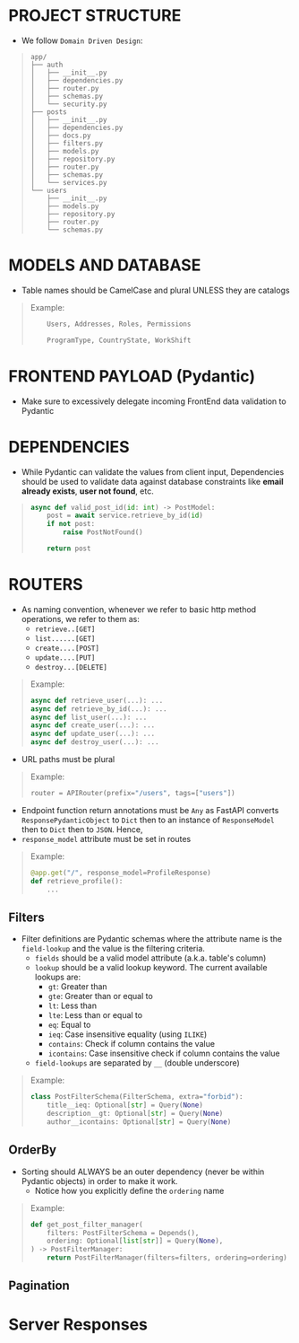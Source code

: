 # PROJECT STRUCTURE
* We follow `Domain Driven Design`:

> ```
> app/
> ├── auth
> │   ├── __init__.py
> │   ├── dependencies.py
> │   ├── router.py
> │   ├── schemas.py
> │   └── security.py
> ├── posts
> │   ├── __init__.py
> │   ├── dependencies.py
> │   ├── docs.py
> │   ├── filters.py
> │   ├── models.py
> │   ├── repository.py
> │   ├── router.py
> │   ├── schemas.py
> │   └── services.py
> └── users
>     ├── __init__.py
>     ├── models.py
>     ├── repository.py
>     ├── router.py
>     └── schemas.py
> ```



# MODELS AND DATABASE
* Table names should be CamelCase and plural UNLESS they are catalogs

> Example:
>
> ```python
>     Users, Addresses, Roles, Permissions
>
>     ProgramType, CountryState, WorkShift
> ```


# FRONTEND PAYLOAD (Pydantic)
* Make sure to excessively delegate incoming FrontEnd data validation to Pydantic




# DEPENDENCIES
* While Pydantic can validate the values from client input, Dependencies should be used to validate data against database constraints like **email already exists**, **user not found**, etc.
>
> ```python
> async def valid_post_id(id: int) -> PostModel:
>     post = await service.retrieve_by_id(id)
>     if not post:
>         raise PostNotFound()
>
>     return post
> ```



# ROUTERS

* As naming convention, whenever we refer to basic http method operations, we refer to them as:
  * `retrieve..[GET]`
  * `list......[GET]`
  * `create....[POST]`
  * `update....[PUT]`
  * `destroy...[DELETE]`


> Example:
>
> ```python
> async def retrieve_user(...): ...
> async def retrieve_by_id(...): ...
> async def list_user(...): ...
> async def create_user(...): ...
> async def update_user(...): ...
> async def destroy_user(...): ...
> ```

* URL paths must be plural
> Example:
>
> ```python
> router = APIRouter(prefix="/users", tags=["users"])
> ```


* Endpoint function return annotations must be `Any` as FastAPI converts `ResponsePydanticObject` to `Dict` then to an instance of `ResponseModel` then to `Dict` then to `JSON`. Hence,
* `response_model` attribute must be set in routes

> Example:
>
> ```python
> @app.get("/", response_model=ProfileResponse)
> def retrieve_profile():
>     ...
> ```

## Filters
* Filter definitions are Pydantic schemas where the attribute name is the `field-lookup` and the value is the filtering criteria.
  * `fields` should be a valid model attribute (a.k.a. table's column)
  * `lookup` should be a valid lookup keyword. The current available lookups are:
    - `gt`: Greater than
    - `gte`: Greater than or equal to
    - `lt`: Less than
    - `lte`: Less than or equal to
    - `eq`: Equal to
    - `ieq`: Case insensitive equality (using `ILIKE`)
    - `contains`: Check if column contains the value
    - `icontains`: Case insensitive check if column contains the value
  * `field-lookups` are separated by `__` (double underscore)
> Example:
>
> ```python
> class PostFilterSchema(FilterSchema, extra="forbid"):
>     title__ieq: Optional[str] = Query(None)
>     description__gt: Optional[str] = Query(None)
>     author__icontains: Optional[str] = Query(None)
> ```



## OrderBy
* Sorting should ALWAYS be an outer dependency (never be within Pydantic objects) in order to make it work.
  * Notice how you explicitly define the `ordering` name
> Example:
>
> ```python
> def get_post_filter_manager(
>     filters: PostFilterSchema = Depends(),
>     ordering: Optional[list[str]] = Query(None),
> ) -> PostFilterManager:
>     return PostFilterManager(filters=filters, ordering=ordering)
> ```


## Pagination



# Server Responses
